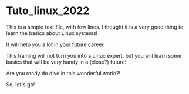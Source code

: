 # Tuto_linux_2022

This is a simple text file, with few lines.
I thought it is a very good thing to learn the 
basics about Linux systems! 

It will help you a lot in your future career.

This training will not turn you into a Linux
expert, but you will learn some basics that will be very
handy in a (close?) future!

Are you ready do dive in this wonderful world?!

So, let's go!


